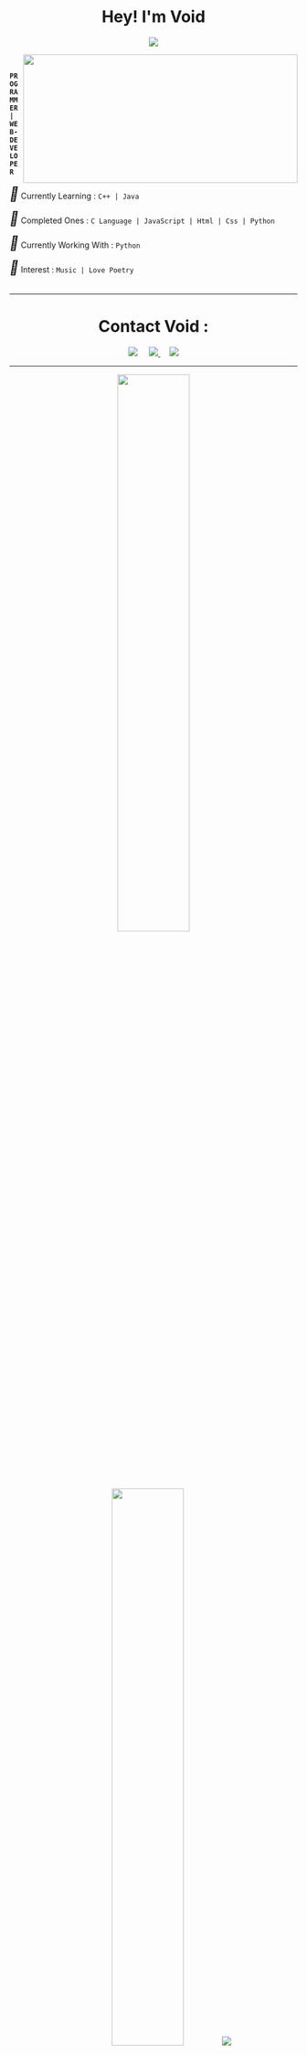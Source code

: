 <h1 align="center">Hey! I'm Void</h1>
</p>
<p align="center">
<img src="https://readme-typing-svg.herokuapp.com?color=808080&width=420&lines=A+Basic+Programmer+From+India;Currently+Studying+As+Student;Contact+Me+Through+Given+G-Mail">
</p>
<img align="right" src="https://github.com/abhisheknaiidu/abhisheknaiidu/blob/master/code.gif?raw=true" width="480" height="225" />
<BR>
    
<b> `PROGRAMMER | WEB-DEVELOPER` </b>
<br>
<br>
<i style="font-size:24px" class="fa">&#xf08d;</i> Currently Learning : `C++ | Java`

<i style="font-size:24px" class="fa">&#xf08d;</i> Completed Ones : `C Language | JavaScript | Html | Css | Python`

<i style="font-size:24px" class="fa">&#xf08d;</i> Currently Working With : `Python`

<i style="font-size:24px" class="fa">&#xf08d;</i> Interest : `Music | Love Poetry`
<br>
<br>
    <hr>
<h1 align="center">Contact Void :</h1>
<p align="center">  
   <a href="mailto:VoidAryann@gmail.com?subject=Hello%20Ileri,%20From%20Github"><img src="https://img.shields.io/badge/gmail-%23D14836.svg?&style=for-the-badge&logo=gmail&logoColor=white" /></a>&nbsp;&nbsp;&nbsp;&nbsp; 
    <a href="https://telegram.me/Void_Unfiltered">
        <img src="https://img.shields.io/badge/Telegram_Channel-grey?style=for-the-badge&logo=telegram"/>
    </a> &nbsp; &nbsp;
    <a href="https://github.com/voidxtoxic">
        <img src="https://img.shields.io/github/followers/voidxtoxic?label=GitHub&logo=github&style=for-the-badge&color=blue"/>
    </a>

<hr>
<p align="center">
  <img height="50%" width="auto" src ="https://github-readme-stats.vercel.app/api?username=voidxtoxic&show_icons=true&count_private=true&theme=darcula&hide_border=true&hide=issues,contribs&bg_color=00000000">
  <img height="50%" width="auto" src ="https://github-readme-stats.vercel.app/api/top-langs/?username=voidxtoxic&layout=compact&hide_border=true&theme=darcula&bg_color=00000000&langs_count=6&hide=jupyter%20notebook,tex,css,php&exclude_repo=Pacman-AI">
  <img src ="https://github-readme-streak-stats.herokuapp.com?user=voidxtoxic&theme=darcula&hide_border=true&background=FFFFFF00">
  <br>
</p>
